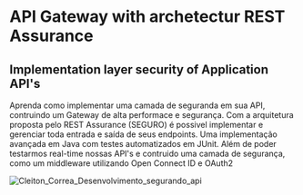 # API Gateway with archetectur REST Assurance
## Implementation layer security of Application API's

Aprenda como implementar uma camada de seguranda em sua API, contruindo um Gateway de alta performace e segurança.
Com a arquitetura proposta pelo REST Assurance (SEGURO) é possivel implementar e gerenciar toda entrada e saída de seus endpoints.
Uma implementação avançada em Java com testes automatizados em JUnit.
Além de poder testarmos real-time nossas API's e contruido uma camada de segurança, como um middleware utilizando Open Connect ID e OAuth2

![Cleiton_Correa_Desenvolvimento_segurando_api](https://media-exp1.licdn.com/dms/image/C4E12AQE2cvKWfdAiHQ/article-cover_image-shrink_600_2000/0/1599101615500?e=2147483647&v=beta&t=KQySjzECdxa4cn73mnfC5FtARmK3TIjL0pQ1jGUsOkY)

